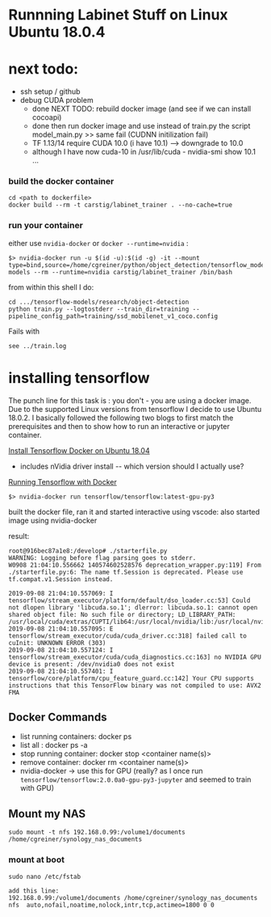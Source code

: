 # Runnning Labinet Stuff on Linux Ubuntu 18.0.4


# next todo:

- ssh setup / github
- debug CUDA problem
  - done NEXT TODO: rebuild docker image (and see if we can install cocoapi)
  - done then run docker image and use instead of train.py the script model_main.py >> same fail (CUDNN initilization fail)
  - TF 1.13/14 require CUDA 10.0 (i have 10.1) --> downgrade to 10.0
  - although I have now cuda-10 in /usr/lib/cuda - nvidia-smi show 10.1 ... 
  

### build the docker container
```
cd <path to dockerfile>
docker build --rm -t carstig/labinet_trainer . --no-cache=true
```
### run your container
either use `nvidia-docker` or `docker --runtime=nvidia` :

```
$> nvidia-docker run -u $(id -u):$(id -g) -it --mount type=bind,source=/home/cgreiner/python/object_detection/tensorflow_models,target=/home/docker/tensorflow-models --rm --runtime=nvidia carstig/labinet_trainer /bin/bash
``` 

from within this shell I do:
```
cd .../tensorflow-models/research/object-detection
python train.py --logtostderr --train_dir=training --pipeline_config_path=training/ssd_mobilenet_v1_coco.config
```

Fails with 
```
see ../train.log
```



# installing tensorflow

The punch line for this task is : you don't - you are using a docker image. Due to the supported Linux versions from tensorflow I decide to 
use Ubuntu 18.0.2. I basically followed the following two blogs to first match the prerequisites and then to show how to run an interactive or jupyter container.

[Install Tensorflow Docker on Ubuntu 18.04](https://medium.com/@madmenhitbooker/install-tensorflow-docker-on-ubuntu-18-04-with-gpu-support-ed58046a2a56)

- includes nVidia driver install -- which version should I actually use?



[Running Tensorflow with Docker](https://winsmarts.com/easiest-way-to-setup-a-tensorflow-python3-environment-with-docker-5fc3ec0f6df1)

`$> nvidia-docker run tensorflow/tensorflow:latest-gpu-py3` 

built the docker file, ran it and started interactive using vscode:
also started image using nvidia-docker


result:

```
root@916bec87a1e8:/develop# ./starterfile.py 
WARNING: Logging before flag parsing goes to stderr.
W0908 21:04:10.556662 140574602528576 deprecation_wrapper.py:119] From ./starterfile.py:6: The name tf.Session is deprecated. Please use tf.compat.v1.Session instead.

2019-09-08 21:04:10.557069: I tensorflow/stream_executor/platform/default/dso_loader.cc:53] Could not dlopen library 'libcuda.so.1'; dlerror: libcuda.so.1: cannot open shared object file: No such file or directory; LD_LIBRARY_PATH: /usr/local/cuda/extras/CUPTI/lib64:/usr/local/nvidia/lib:/usr/local/nvidia/lib64
2019-09-08 21:04:10.557095: E tensorflow/stream_executor/cuda/cuda_driver.cc:318] failed call to cuInit: UNKNOWN ERROR (303)
2019-09-08 21:04:10.557124: I tensorflow/stream_executor/cuda/cuda_diagnostics.cc:163] no NVIDIA GPU device is present: /dev/nvidia0 does not exist
2019-09-08 21:04:10.557401: I tensorflow/core/platform/cpu_feature_guard.cc:142] Your CPU supports instructions that this TensorFlow binary was not compiled to use: AVX2 FMA
```

## Docker Commands
- list running containers: docker ps 
- list all : docker ps -a
- stop running container: docker stop <container name(s)>
- remove container: docker rm <container name(s)>
- nvidia-docker -> use this for GPU (really? as I once run ` tensorflow/tensorflow:2.0.0a0-gpu-py3-jupyter` and seemed to train with GPU)

## Mount my NAS
```
sudo mount -t nfs 192.168.0.99:/volume1/documents /home/cgreiner/synology_nas_documents
```
### mount at boot
```
sudo nano /etc/fstab

add this line:
192.168.0.99:/volume1/documents /home/cgreiner/synology_nas_documents nfs  auto,nofail,noatime,nolock,intr,tcp,actimeo=1800 0 0

```







